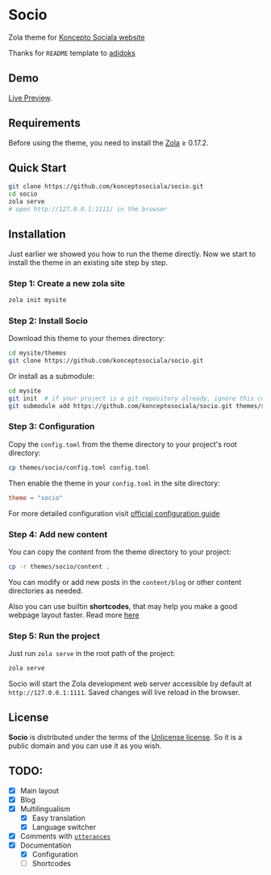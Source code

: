 # Socio

Zola theme for [Koncepto Sociala website](https://konceptosociala.eu.org/)

Thanks for `README` template to [adidoks](https://github.com/aaranxu/adidoks)

## Demo

[Live Preview](https://konceptosociala.eu.org/socio/).

## Requirements

Before using the theme, you need to install the [Zola](https://www.getzola.org/documentation/getting-started/installation/) ≥ 0.17.2.

## Quick Start

```bash
git clone https://github.com/konceptosociala/socio.git
cd socio
zola serve
# open http://127.0.0.1:1111/ in the browser
```

## Installation

Just earlier we showed you how to run the theme directly. Now we start to
install the theme in an existing site step by step.

### Step 1: Create a new zola site

```bash
zola init mysite
```

### Step 2: Install Socio

Download this theme to your themes directory:

```bash
cd mysite/themes
git clone https://github.com/konceptosociala/socio.git
```

Or install as a submodule:

```bash
cd mysite
git init  # if your project is a git repository already, ignore this command
git submodule add https://github.com/konceptosociala/socio.git themes/socio
```

### Step 3: Configuration

Copy the `config.toml` from the theme directory to your project's
root directory:

```bash
cp themes/socio/config.toml config.toml
```
Then enable the theme in your `config.toml` in the site directory:

```toml
theme = "socio"
```

For more detailed configuration visit [official configuration guide](https://konceptosociala.eu.org/socio/blog/configuration/)

### Step 4: Add new content

You can copy the content from the theme directory to your project:

```bash
cp -r themes/socio/content .
```

You can modify or add new posts in the `content/blog` or other
content directories as needed.

Also you can use builtin **shortcodes**, that may help you make a good
webpage layout faster. Read more [here](https://konceptosociala.eu.org/socio/blog/shortcodes/)

### Step 5: Run the project

Just run `zola serve` in the root path of the project:

```bash
zola serve
```

Socio will start the Zola development web server accessible by default at
`http://127.0.0.1:1111`. Saved changes will live reload in the browser.


## License

**Socio** is distributed under the terms of the
[Unlicense license](https://github.com/konceptosociala/socio/blob/main/LICENSE).
So it is a public domain and you can use it as you wish.

## TODO:
- [x] Main layout
- [x] Blog
- [x] Multilingualism
    - [x] Easy translation
    - [x] Language switcher
- [x] Comments with [`utterances`](https://utteranc.es/)
- [x] Documentation
    - [x] Configuration
    - [ ] Shortcodes
